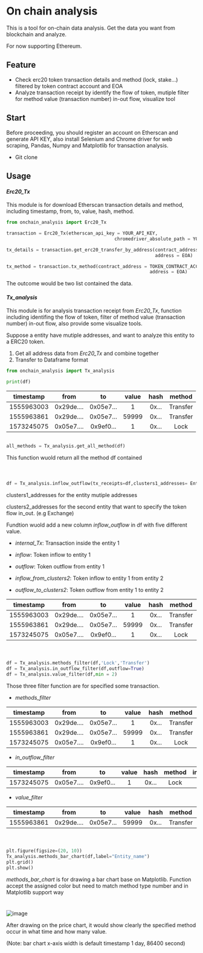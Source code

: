 # On chain analysis 

This is a tool for on-chain data analysis. Get the data you want from blockchain and analyze.

For now supporting Ethereum.

## Feature

* Check erc20 token transaction details and method (lock, stake...) filtered by token contract account and EOA
* Analyze transaction receipt by identify the flow of token, mutiple filter for method value (transaction number) in-out flow, visualize tool

## Start

Before proceeding, you should register an account on Etherscan and generate API KEY, also install Selenium and Chrome driver for web scraping, Pandas, Numpy and Matplotlib for transaction analysis.

* Git clone


## Usage

####  _Erc20_Tx_

This module is for download Etherscan transaction details and method, including timestamp, from, to, value, hash, method.


```python
from onchain_analysis import Erc20_Tx

transaction = Erc20_Tx(etherscan_api_key = YOUR_API_KEY, 
                                        chromedriver_absolute_path = YOUR_DRIVER_PATH)

tx_details = transaction.get_erc20_transfer_by_address(contract_address = TOKEN_CONTRACT_ACCOUNT, 
                                                       address = EOA)

tx_method = transaction.tx_method(contract_address = TOKEN_CONTRACT_ACCOUNT,  
                                                     address = EOA)
```

The outcome would be two list contained the data.


####  _Tx_analysis_

This module is for analysis transaction receipt from _Erc20_Tx_, function including identifing the flow of token, filter of method value (transaction number) in-out flow, also provide some visualize tools.


Suppose a entity have mutiple addresses, and want to analyze this entity to a ERC20 token.
1. Get all address data from _Erc20_Tx_ and combine together
2. Transfer to Dataframe format

```python
from onchain_analysis import Tx_analysis

print(df)
```

| timestamp  | from | to  | value | hash | method |
|:-------------:|:-------------:|:-------------:|:-------------:|:-------------:|:-------------:|
| 1555963003    | 0x29de....  | 0x05e7...   | 1     | 0x...    | Transfer     |
| 1555963861    | 0x29de....  | 0x05e7...   | 59999 | 0x...    | Transfer     |
| 1573245075    | 0x05e7....  | 0x9ef0...   | 1     | 0x...    | Lock     |


```python

all_methods = Tx_analysis.get_all_method(df)
```
This function wuold return all the method df contained
# 
```python

df = Tx_analysis.inflow_outflow(tx_receipts=df,clusters1_addresses= Entity1_addresses_list, clusters2_addresses: Entity2_addresses_list)
```
clusters1_addresses for the entity mutiple addresses 

clusters2_addresses for the second entity that want to specify the token flow in_out. (e.g Exchange)

Fundtion wuold add a new column _inflow_outflow_ in df with five different value. 
* _internal_Tx_: Transaction inside the entity 1 

* _inflow_: Token inflow to entity 1 

* _outflow_: Token outflow from entity 1 

* _inflow_from_clusters2_: Token inflow to entity 1 from entity 2 

* _outflow_to_clusters2_: Token outflow from entity 1 to entity 2 


| timestamp  | from | to  | value | hash | method | inflow_outflow |
|:-------------:|:-------------:|:-------------:|:-------------:|:-------------:|:-------------:|:-------------:|
| 1555963003    | 0x29de....  | 0x05e7...   | 1     | 0x...    | Transfer | internal_Tx  |
| 1555963861    | 0x29de....  | 0x05e7...   | 59999 | 0x...    | Transfer | internal_Tx  |   
| 1573245075    | 0x05e7....  | 0x9ef0...   | 1     | 0x...    | Lock     | outflow    |  
# 
```python

df = Tx_analysis.methods_filter(df,'Lock','Transfer')
df = Tx_analysis.in_outflow_filter(df,outflow=True)
df = Tx_analysis.value_filter(df,min = 2)
```
Those three filter function are for specified some transaction. 
* _methods_filter_ 

| timestamp  | from | to  | value | hash | method | inflow_outflow |
|:-------------:|:-------------:|:-------------:|:-------------:|:-------------:|:-------------:|:-------------:|
| 1555963003    | 0x29de....  | 0x05e7...   | 1     | 0x...    | Transfer | internal_Tx  |
| 1555963861    | 0x29de....  | 0x05e7...   | 59999 | 0x...    | Transfer | internal_Tx  |   
| 1573245075    | 0x05e7....  | 0x9ef0...   | 1     | 0x...    | Lock     | outflow    |  

* _in_outflow_filter_

| timestamp  | from | to  | value | hash | method | inflow_outflow |
|:-------------:|:-------------:|:-------------:|:-------------:|:-------------:|:-------------:|:-------------:|
| 1573245075    | 0x05e7....  | 0x9ef0...   | 1     | 0x...    | Lock     | outflow    |  

* _value_filter_

| timestamp  | from | to  | value | hash | method | inflow_outflow |
|:-------------:|:-------------:|:-------------:|:-------------:|:-------------:|:-------------:|:-------------:|
| 1555963861    | 0x29de....  | 0x05e7...   | 59999 | 0x...    | Transfer | internal_Tx  |   
# 
```python

plt.figure(figsize=(20, 10))
Tx_analysis.methods_bar_chart(df,label="Entity_name")
plt.grid()
plt.show()
```
_methods_bar_chart_ is for drawing a bar chart base on Matplotlib.  Function accept the assigned color but need to match method type number and in Matplotlib support way
# 
![image](https://user-images.githubusercontent.com/116573189/223175866-392612e4-c298-443e-9218-8308dfde912f.png)

After drawing on the price chart, it would show clearly the specified method occur in what time and how many value.

(Note: bar chart x-axis width is default timestamp 1 day, 86400 second)




















